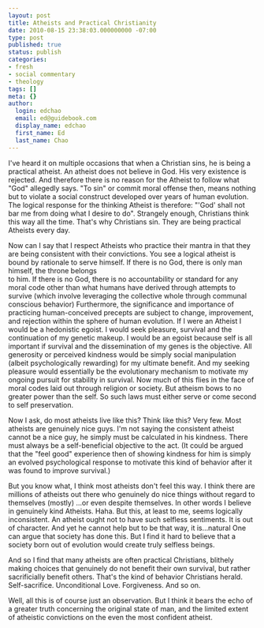 ```yaml
---
layout: post
title: Atheists and Practical Christianity
date: 2010-08-15 23:38:03.000000000 -07:00
type: post
published: true
status: publish
categories:
- fresh
- social commentary
- theology
tags: []
meta: {}
author:
  login: edchao
  email: ed@guidebook.com
  display_name: edchao
  first_name: Ed
  last_name: Chao
---
```

<p>I've heard it on multiple occasions that when a Christian sins, he is being a practical atheist. An atheist does not believe in God. His very existence is rejected. And therefore there is no reason for the Atheist to follow what "God" allegedly says. "To sin" or commit moral offense then, means nothing but to violate a social construct developed over years of human evolution. The logical response for the thinking Atheist is therefore: "'God' shall not bar me from doing what I desire to do". Strangely enough, Christians think this way all the time. That's why Christians sin. They are being practical Atheists every day.</p>
<p>Now can I say that I respect Atheists who practice their mantra in that they are being consistent with their convictions. You see a logical atheist is bound by rationale to serve himself. If there is no God, there is only man himself, the throne belongs<br />
to him. If there is no God, there is no accountability or standard for any moral code other than what humans have derived through attempts to survive (which involve leveraging the collective whole through communal conscious behavior) Furthermore, the significance and importance of practicing human-conceived precepts are subject to change, improvement, and rejection within the sphere of human evolution. If I were an Atheist I would be a hedonistic egoist.   I would seek pleasure, survival and the continuation of my genetic makeup. I would be an egoist because self is all important if survival and the dissemination of my genes is the objective. All generosity or perceived kindness would be simply social manipulation (albeit psychologically rewarding) for my ultimate benefit.  And my seeking pleasure would essentially be the evolutionary mechanism to motivate my ongoing pursuit for stability in survival. Now much of this flies in the face of moral codes laid out through religion or society. But atheism bows to no greater power than the self. So such laws must either serve or come second  to self preservation.</p>
<p>Now I ask, do most atheists live like this? Think like this? Very few. Most atheists are genuinely nice guys. I'm not saying the consistent atheist cannot be a nice guy, he simply must be calculated in his kindness. There must always be a self-beneficial objective to the act. (It could be argued that the "feel good" experience then of showing kindness for him is simply an evolved psychological response to motivate this kind of behavior after it was found to improve survival.)</p>
<p>But you know what, I think most atheists don't feel this way. I think there are millions of atheists out there who genuinely do nice things without regard to themselves (mostly) ...or even despite themselves. In other words I believe in genuinely kind Atheists.  Haha. But this, at least to me, seems logically inconsistent. An atheist ought not to have such selfless sentiments. It is out of character. And yet he cannot help but to be that way, it is...natural One can argue that society has done this. But I find it hard to believe that a society born out of evolution would create truly selfless beings. </p>
<p>And so I find that many atheists are often practical Christians, blithely making choices that genuinely do not benefit their own survival, but rather sacrificially benefit others. That's the kind of behavior Christians herald. Self-sacrifice. Unconditional Love. Forgiveness. And so on.</p>
<p>Well, all this is of course just an observation. But I think it bears the echo of a greater truth concerning the original state of man, and the limited extent of atheistic convictions on the even the most confident atheist.</p>
